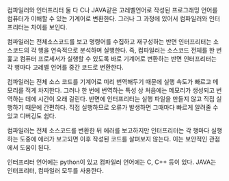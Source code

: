 컴파일러와 인터프리터 둘 다 C나 JAVA같은 고레벨언어로 작성된 프로그래밍 언어를 컴퓨터가 이해할 수 있는 기계어로 변환한다. 
그러나 그 과정에 있어서 컴파일러와 인터프리터는 차이를 보인다.

컴파일러는 전체소스코드를 보고 명령어를 수집하고 재구성하는 반면 
인터프리터는 소스코드의 각 행을 연속적으로 분석하며 실행한다.
즉, 컴파일러는 소스코드 전체를 한 번 훑고 컴퓨터 프로세서가 실행할 수 있도록 바로 기계어로 변환하는 반면
인터프리터는 각 행마다 고레벨 언어를 중간 코드로 변환한다. 

컴파일러는 전체 소스 코드를 기계어로 미리 번역해두기 때문에 실행 속도가 빠르고 메모리를 적게 차지한다.
그러나 한 번에 번역하는 특성 상 처음에는 메모리가 생성되고 번역하는 데에 시간이 오래 걸린다.
반면에 인터프리터는 실행 파일을 만들지 않고 직접 실행하기 때문에 간편하다. 
직접 실행하므로 오류가 발생하면 그때마다 빠르게 알려줄 수 있고 디버깅도 쉽다.

컴파일러는 전체 소스코드를 변환한 뒤 에러를 보고하지만 인터프리터는 각 행마다 실행하는 도중에 에러가 보고되면 이후 작성된 코드를 살펴보지 않는다.
이는 보안적인 관점에서 도움이 된다.

인터프리터 언어에는 python이 있고 컴파일러 언어에는 C, C++ 등이 있다.
JAVA는 인터프리터, 컴파일러 모두를 사용한다.